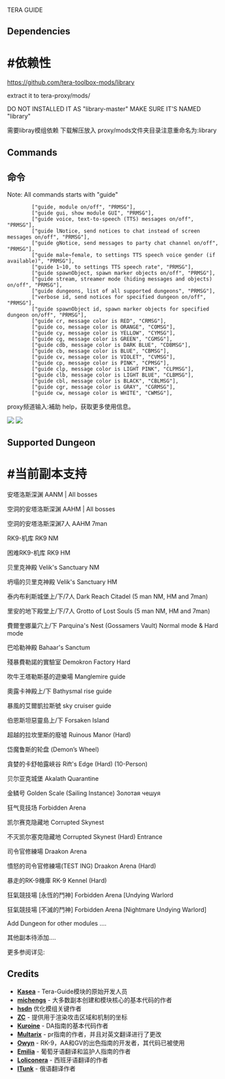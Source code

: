 TERA  GUIDE
## Dependencies

# #依赖性



https://github.com/tera-toolbox-mods/library

extract it to tera-proxy/mods/

DO NOT INSTALLED IT AS "library-master" MAKE SURE IT'S NAMED "library"



需要libray模组依赖 下载解压放入 proxy/mods文件夹目录注意重命名为:library

## Commands

## 命令

Note: All commands starts with "guide"


			["guide, module on/off", "PRMSG"],
			["guide gui, show module GUI", "PRMSG"],
			["guide voice, text-to-speech (TTS) messages on/off", "PRMSG"],
			["guide lNotice, send notices to chat instead of screen messages on/off", "PRMSG"],
			["guide gNotice, send messages to party chat channel on/off", "PRMSG"],
			["guide male~female, to settings TTS speech voice gender (if available)", "PRMSG"],
			["guide 1~10, to settings TTS speech rate", "PRMSG"],
			["guide spawnObject, spawn marker objects on/off", "PRMSG"],
			["guide stream, streamer mode (hiding messages and objects) on/off", "PRMSG"],
			["guide dungeons, list of all supported dungeons", "PRMSG"],
			["verbose id, send notices for specified dungeon on/off", "PRMSG"],
			["guide spawnObject id, spawn marker objects for specified dungeon on/off", "PRMSG"],
			["guide cr, message color is RED", "CRMSG"],
			["guide co, message color is ORANGE", "COMSG"],
			["guide cy, message color is YELLOW", "CYMSG"],
			["guide cg, message color is GREEN", "CGMSG"],
			["guide cdb, message color is DARK BLUE", "CDBMSG"],
			["guide cb, message color is BLUE", "CBMSG"],
			["guide cv, message color is VIOLET", "CVMSG"],
			["guide cp, message color is PINK", "CPMSG"],
			["guide clp, message color is LIGHT PINK", "CLPMSG"],
			["guide clb, message color is LIGHT BLUE", "CLBMSG"],
			["guide cbl, message color is BLACK", "CBLMSG"],
			["guide cgr, message color is GRAY", "CGRMSG"],
			["guide cw, message color is WHITE", "CWMSG"],


proxy频道输入:補助 help，获取更多使用信息。 

<img src=https://i.imgur.com/iCPqTsz.png>
<img src=https://i.imgur.com/5LMpyp4.png>



## Supported Dungeon

# #当前副本支持


安塔洛斯深渊           AANM | All bosses

空洞的安塔洛斯深渊     AAHM | All bosses

空洞的安塔洛斯深渊7人  AAHM 7man

RK9-机库               RK9 NM

困难RK9-机库           RK9 HM

贝里克神殿             Velik's Sanctuary NM

坍塌的贝里克神殿       Velik's Sanctuary HM

泰内布利斯城堡上/下/7人 Dark Reach Citadel (5 man NM, HM and 7man)

里安的地下殿堂上/下/7人 Grotto of Lost Souls (5 man NM, HM and 7man)
 
費爾奎娜巢穴上/下       Parquina's Nest (Gossamers Vault)  Normal mode & Hard mode

巴哈勒神殿              Bahaar's Sanctum

殘暴費勒諾的實驗室      Demokron Factory Hard

吹牛王塔勒斯基的遊樂場  Manglemire guide

奧露卡神殿上/下         Bathysmal rise guide

暴風的艾爾凱拉斯號      sky cruiser guide

伯恩斯坦惡靈島上/下     Forsaken Island

超越的拉坎里斯的廢墟    Ruinous Manor (Hard)

岱魔鲁斯的轮盘          (Demon’s Wheel)

貪婪的卡舒帕露峽谷      Rift's Edge (Hard) (10-Person)

贝尔亚克城堡            Akalath Quarantine

金鳞号                  Golden Scale (Sailing Instance)       Золотая чешуя

狂气竞技场              Forbidden Arena

凯尔赛克隐藏地          Corrupted Skynest

不灭凯尔塞克隐藏地      Corrupted Skynest (Hard) Entrance

司令官修練場            Draakon Arena 
 
憤怒的司令官修練場(TEST ING)      Draakon Arena (Hard) 

暴走的RK-9機庫          RK-9 Kennel (Hard)	

狂氣競技場 [永恆的鬥神] Forbidden Arena [Undying Warlord

狂氣競技場 [不滅的鬥神] Forbidden Arena [Nightmare Undying Warlord]
                         

Add Dungeon for other modules ....

其他副本待添加....


更多参阅详见: 

## Credits
- **[Kasea](https://github.com/Kaseaa)** - Tera-Guide模块的原始开发人员
- **[michengs](https://github.com/michengs)** - 大多数副本创建和模块核心的基本代码的作者
- **[hsdn]( https://github.com/hsdn/tera-guide)** 优化模组关键作者
- **[ZC](https://github.com/tera-mod)** - 提供用于渲染攻击区域和机制的坐标
- **[Kuroine](https://github.com/Kuroine)** - DA指南的基本代码作者
- **[Multarix](https://github.com/Multarix)** - pr指南的作者，并且对英文翻译进行了更改
- **[Owyn](https://github.com/Owyn)** - RK-9，AA和GV的出色指南的开发者，其代码已被使用
- **[Emilia](https://github.com/emilia-s2)** - 葡萄牙语翻译和监护人指南的作者
- **[Loliconera](https://github.com/Loliconera)** - 西班牙语翻译的作者
- **[ITunk](https://github.com/GrafNikola)** - 俄语翻译作者
